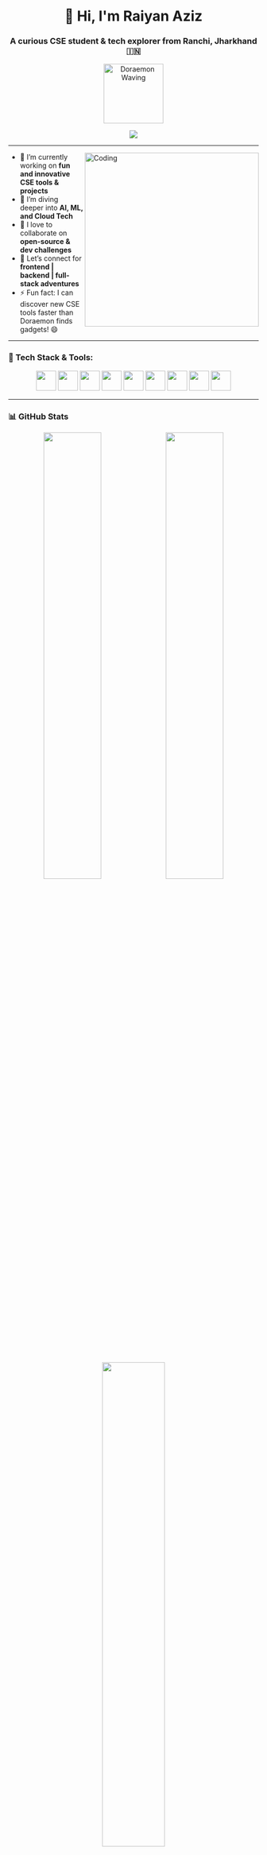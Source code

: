 <h1 align="center">👋 Hi, I'm Raiyan Aziz</h1>
<h3 align="center">A curious CSE student & tech explorer from Ranchi, Jharkhand 🇮🇳</h3>

<p align="center">
  <img src="https://media.tenor.com/CbtUgiUjEfcAAAAi/doraemon.gif" width="120" alt="Doraemon Waving"/>
</p>

<p align="center">
  <img src="https://readme-typing-svg.demolab.com?font=Fira+Code&size=24&duration=3000&pause=800&center=true&vCenter=true&multiline=true&width=600&height=100&lines=🤖+WELCOME+TO+MY+GITHUB!;Let's+explore+tech+together!" />
</p>

---

<img align="right" alt="Coding" width="350" src="https://media.giphy.com/media/qgQUggAC3Pfv687qPC/giphy.gif" />

- 🔭 I’m currently working on **fun and innovative CSE tools & projects**
- 🌱 I’m diving deeper into **AI, ML, and Cloud Tech**
- 👯 I love to collaborate on **open-source & dev challenges**
- 🤝 Let’s connect for **frontend | backend | full-stack adventures**
- ⚡ Fun fact: I can discover new CSE tools faster than Doraemon finds gadgets! 😄

---

### 🧰 Tech Stack & Tools:
<p align="center">
  <img src="https://cdn.jsdelivr.net/gh/devicons/devicon/icons/javascript/javascript-original.svg" width="40"/>
  <img src="https://cdn.jsdelivr.net/gh/devicons/devicon/icons/python/python-original.svg" width="40"/>
  <img src="https://cdn.jsdelivr.net/gh/devicons/devicon/icons/html5/html5-original.svg" width="40"/>
  <img src="https://cdn.jsdelivr.net/gh/devicons/devicon/icons/css3/css3-original.svg" width="40"/>
  <img src="https://cdn.jsdelivr.net/gh/devicons/devicon/icons/react/react-original.svg" width="40"/>
  <img src="https://cdn.jsdelivr.net/gh/devicons/devicon/icons/nodejs/nodejs-original.svg" width="40"/>
  <img src="https://cdn.jsdelivr.net/gh/devicons/devicon/icons/mysql/mysql-original.svg" width="40"/>
  <img src="https://cdn.jsdelivr.net/gh/devicons/devicon/icons/git/git-original.svg" width="40"/>
  <img src="https://cdn.jsdelivr.net/gh/devicons/devicon/icons/linux/linux-original.svg" width="40"/>
</p>

---

### 📊 GitHub Stats
<p align="center">
  <img src="https://github-readme-stats.vercel.app/api?username=raiYan15&show_icons=true&theme=tokyonight&hide_border=true" width="48%" />
  <img src="https://github-readme-streak-stats.herokuapp.com/?user=raiYan15&theme=tokyonight&hide_border=true" width="48%" />
  <br/>
  <img src="https://github-readme-stats.vercel.app/api/top-langs/?username=raiYan15&layout=compact&theme=tokyonight&hide_border=true" width="50%" />
</p>

---

### 📫 Let’s Connect
<p align="center">
  <a href="https://www.linkedin.com/in/your-linkedin-url/" target="_blank">
    <img src="https://cdn.jsdelivr.net/gh/devicons/devicon/icons/linkedin/linkedin-original.svg" width="30"/>
  </a>
  <a href="mailto:your.email@example.com">
    <img src="https://img.icons8.com/fluency/48/000000/gmail-new.png" width="30"/>
  </a>
  <a href="https://github.com/raiYan15">
    <img src="https://img.icons8.com/material-outlined/48/000000/github.png" width="30"/>
  </a>
</p>

---

### 🎯 2025 Goals
- ✅ Contribute to open-source monthly
- 🛠️ Master new-age tools like Docker, LangChain, and Firebase
- 🌐 Build impactful full-stack web apps
- 📚 Learn system design & DevOps fundamentals
- ✨ Create an interactive portfolio with animations

---

### 🤖 Doraemon Says...
<p align="center">
  <img src="https://media.tenor.com/YGgDyO83eWoAAAAi/doraemon.gif" width="100"/>
  <br><br>
  <strong><em>“Welcome to Raiyan's GitHub! Let's pull out some tech-gadgets together!”</em></strong>
</p>

---

> *"Code like Nobita dreams – wildly, passionately, and a little chaotically 😄"*
